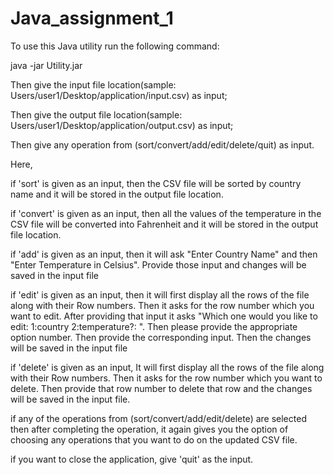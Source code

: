# Java_assignment_1
To use this Java utility run the following command:

java -jar Utility.jar



Then give the input file location(sample: Users/user1/Desktop/application/input.csv) as input;

Then give the output file location(sample: Users/user1/Desktop/application/output.csv) as input;

Then give any operation from (sort/convert/add/edit/delete/quit) as input.


Here,

if 'sort' is given as an input, then the CSV file will be sorted by country name and it will be stored in the output file location.

if 'convert' is given as an input, then all the values of the temperature in the CSV file will be converted into Fahrenheit and it will be stored in the output file location.

if 'add' is given as an input, then it will ask "Enter Country Name" and then "Enter Temperature in Celsius". Provide those input and changes will be saved in the input file

if 'edit' is given as an input, then it will first display all the rows of the file along with their Row numbers. Then it asks for the row number which you want to edit. After providing that input it asks "Which one would you like to edit:
 1:country 
 2:temperature?: ". Then please provide the appropriate option number. Then provide the corresponding input. Then the changes will be saved in the input file

if 'delete' is given as an input, It will first display all the rows of the file along with their Row numbers. Then it asks for the row number which you want to delete. Then provide that row number to delete that row and the changes will be saved in the input file.

if any of the operations from (sort/convert/add/edit/delete) are selected then after completing the operation,  it again gives you the option of choosing any operations that you want to do on the updated CSV file.


if you want to close the application, give 'quit' as the input.


